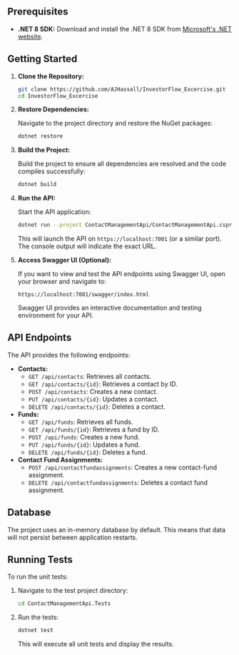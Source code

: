 
## Prerequisites

* **.NET 8 SDK:** Download and install the .NET 8 SDK from [Microsoft's .NET website](https://dotnet.microsoft.com/download).

## Getting Started

1.  **Clone the Repository:**

    ```bash
    git clone https://github.com/AJHassall/InvestorFlow_Excercise.git
    cd InvestorFlow_Excercise
    ```

2.  **Restore Dependencies:**

    Navigate to the project directory and restore the NuGet packages:

    ```bash
    dotnet restore
    ```

3.  **Build the Project:**

    Build the project to ensure all dependencies are resolved and the code compiles successfully:

    ```bash
    dotnet build
    ```

4.  **Run the API:**

    Start the API application:

    ```bash
    dotnet run --project ContactManagementApi/ContactManagementApi.csproj
    ```

    This will launch the API on `https://localhost:7001` (or a similar port). The console output will indicate the exact URL.

5.  **Access Swagger UI (Optional):**

    If you want to view and test the API endpoints using Swagger UI, open your browser and navigate to:

    ```
    https://localhost:7001/swagger/index.html
    ```

    Swagger UI provides an interactive documentation and testing environment for your API.

## API Endpoints

The API provides the following endpoints:

* **Contacts:**
    * `GET /api/contacts`: Retrieves all contacts.
    * `GET /api/contacts/{id}`: Retrieves a contact by ID.
    * `POST /api/contacts`: Creates a new contact.
    * `PUT /api/contacts/{id}`: Updates a contact.
    * `DELETE /api/contacts/{id}`: Deletes a contact.
* **Funds:**
    * `GET /api/funds`: Retrieves all funds.
    * `GET /api/funds/{id}`: Retrieves a fund by ID.
    * `POST /api/funds`: Creates a new fund.
    * `PUT /api/funds/{id}`: Updates a fund.
    * `DELETE /api/funds/{id}`: Deletes a fund.
* **Contact Fund Assignments:**
    * `POST /api/contactfundassignments`: Creates a new contact-fund assignment.
    * `DELETE /api/contactfundassignments`: Deletes a contact fund assignment.

## Database

The project uses an in-memory database by default. This means that data will not persist between application restarts.

## Running Tests

To run the unit tests:

1.  Navigate to the test project directory:

    ```bash
    cd ContactManagementApi.Tests
    ```

2.  Run the tests:

    ```bash
    dotnet test
    ```

    This will execute all unit tests and display the results.
